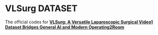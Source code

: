 # VLSurg DATASET

The official codes for [**VLSurg: A Versatile Laparoscopic Surgical Video1 Dataset Bridges General AI and Modern Operating2Room**](linktopaper)
